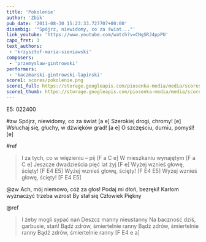 ```yaml
---
title: 'Pokolenie'
author: 'Zbik'
pub_date: '2011-08-30 15:23:33.727707+00:00'
disambig: '"Spójrz, niewidomy, co za świat..."'
link_youtube: 'https://www.youtube.com/watch?v=CNgSRJ4ppPU'
capo_fret: 3
text_authors:
 - 'krzysztof-maria-sieniawski'
composers:
 - 'przemyslaw-gintrowski'
performers:
 - 'kaczmarski-gintrowski-lapinski'
score1: scores/pokolenie.png
score1_full: https://storage.googleapis.com/piosenka-media/media/scores/pokolenie.png
score1_thumb: https://storage.googleapis.com/piosenka-media/media/scores/pokolenie.png.180x0_q85_upscale.jpg
---
```


E5: 022400

#zw
Spójrz, niewidomy, co za świat [a e]
Szerokiej drogi, chromy! [e]
Wsłuchaj się, głuchy, w dźwięków grad! [a e]
O szczęściu, durniu, pomyśl! [e]

#ref
>I za tych, co w więzieniu – pij [F a C e]
>W mieszkaniu wynajętym [F a C e]
>Jeszcze dwadzieścia pięć lat żyj [F e]
>Wyżej wznieś głowę, ścięty! [F E4 E5]
>Wyżej wznieś głowę, ścięty! [F E4 E5]
>Wyżej wznieś głowę, ścięty! [F E4 E5]

@zw
Ach, mój niemowo, cóż za głos!
Podaj mi dłoń, bezręki!
Karłom wyznaczyć trzeba wzrost
By stał się Człowiek Piękny

@ref
>I żeby mogli sypać nań
>Deszcz manny nieustanny
>Na baczność dziś, garbusie, stań!
>Bądź zdrów, śmiertelnie ranny
>Bądź zdrów, śmiertelnie ranny
>Bądź zdrów, śmiertelnie ranny [F E4 e a]